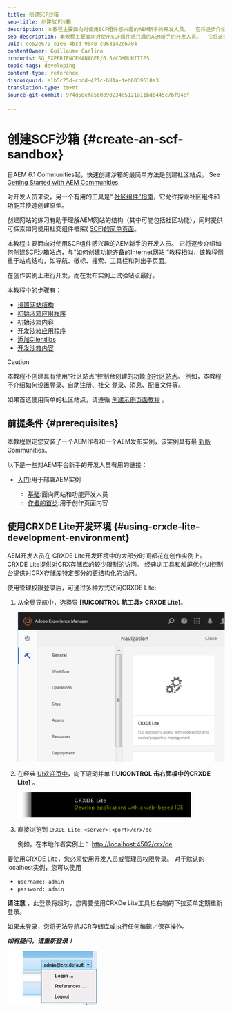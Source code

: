 ```yaml
---
title: 创建SCF沙箱
seo-title: 创建SCF沙箱
description: 本教程主要面向对使用SCF组件感兴趣的AEM新手的开发人员。  它将逐步介绍如何创建SCF沙箱站点
seo-description: 本教程主要面向对使用SCF组件感兴趣的AEM新手的开发人员。  它将逐步介绍如何创建SCF沙箱站点
uuid: ee52e670-e1e6-4bcd-9548-c963142e6704
contentOwner: Guillaume Carlino
products: SG_EXPERIENCEMANAGER/6.5/COMMUNITIES
topic-tags: developing
content-type: reference
discoiquuid: e1b5c25d-cbdd-421c-b81a-feb6039610a3
translation-type: tm+mt
source-git-commit: 974d58efa560b90234d5121a11bdb445c7bf94cf

---
```




# 创建SCF沙箱 {#create-an-scf-sandbox}


自AEM 6.1 Communities起，快速创建沙箱的最简单方法是创建社区站点。 See [Getting Started with AEM Communities](getting-started.md).

对开发人员来说，另一个有用的工具是“ [社区组件”指南](components-guide.md)，它允许探索社区组件和功能并快速创建原型。

创建网站的练习有助于理解AEM网站的结构（其中可能包括社区功能），同时提供可探索如何使用社交组件框架( [SCF)的简单页面](scf.md)。

本教程主要面向对使用SCF组件感兴趣的AEM新手的开发人员。 它将逐步介绍如何创建SCF沙箱站点，与“如何创建功能齐备的Internet网站 [](../../help/sites-developing/website.md) ”教程相似，该教程侧重于站点结构，如导航、徽标、搜索、工具栏和列出子页面。

在创作实例上进行开发，而在发布实例上试验站点最好。

本教程中的步骤有：

* [设置网站结构](setup-website.md)
* [初始沙箱应用程序](initial-app.md)
* [初始沙箱内容](initial-content.md)
* [开发沙箱应用程序](develop-app.md)
* [添加Clientlibs](add-clientlibs.md)
* [开发沙箱内容](develop-content.md)

>[!CAUTION]
>
>本教程不创建具有使用“社区站点”控制台创建的功能 [的社区站点](sites-console.md)。 例如，本教程不介绍如何设置登录、自助注册、社交 [登录](social-login.md)、消息、配置文件等。
>
>如果首选使用简单的社区站点，请遵循 [创建示例页面教程](create-sample-page.md) 。

## 前提条件 {#prerequisites}

本教程假定您安装了一个AEM作者和一个AEM发布实例，该实例具有最 [新版](deploy-communities.md#latest-releases) Communities。

以下是一些对AEM平台新手的开发人员有用的链接：

* [入门](../../help/sites-deploying/deploy.md#getting-started):用于部署AEM实例

   * [基础](../../help/sites-developing/the-basics.md):面向网站和功能开发人员
   * [作者的首步](../../help/sites-authoring/first-steps.md):用于创作页面内容

## 使用CRXDE Lite开发环境 {#using-crxde-lite-development-environment}

AEM开发人员在 [](../../help/sites-developing/developing-with-crxde-lite.md) CRXDE Lite开发环境中的大部分时间都花在创作实例上。 CRXDE Lite提供对CRX存储库的较少限制的访问。 经典UI工具和触屏优化UI控制台提供对CRX存储库特定部分的更结构化的访问。

使用管理权限登录后，可通过多种方式访问CRXDE Lite:

1. 从全局导航中，选择导 **[!UICONTROL 航工具> CRXDE Lite]**。

   ![chlimage_1-350](assets/chlimage_1-350.png)

2. 在经典 [UI欢迎页中](http://localhost:4502/welcome.html)，向下滚动并单 **[!UICONTROL 击右面板中的CRXDE Lite]** 。

   ![chlimage_1-351](assets/chlimage_1-351.png)

3. 直接浏览到 `CRXDE Lite`: `<server>:<port>/crx/de`

   例如，在本地作者实例上： [http://localhost:4502/crx/de](http://localhost:4502/crx/de)

要使用CRXDE Lite，您必须使用开发人员或管理员权限登录。 对于默认的localhost实例，您可以使用

* `username: admin`
* `password: admin`


**请注意** ，此登录将超时，您需要使用CRXDe Lite工具栏右端的下拉菜单定期重新登录。

如果未登录，您将无法导航JCR存储库或执行任何编辑／保存操作。

***如有疑问，请重新登录！***

![chlimage_1-352](assets/chlimage_1-352.png)
